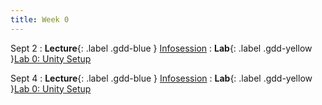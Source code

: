 ```yaml
---
title: Week 0
---
```


Sept 2
: **Lecture**{: .label .gdd-blue } [Infosession]
: **Lab**{: .label .gdd-yellow }[Lab 0: Unity Setup]

Sept 4
: **Lecture**{: .label .gdd-blue } [Infosession]
: **Lab**{: .label .gdd-yellow }[Lab 0: Unity Setup]


<!-- [Infosession]: -->

[Lab 0: Unity Setup]: ./../pages/labs/lab0/lab0
[Infosession]: https://docs.google.com/presentation/d/1LADC9Byt52I4q0NpYCA9_YU4Q4a-XVkh1xN95CsGlIo/edit?usp=sharing
